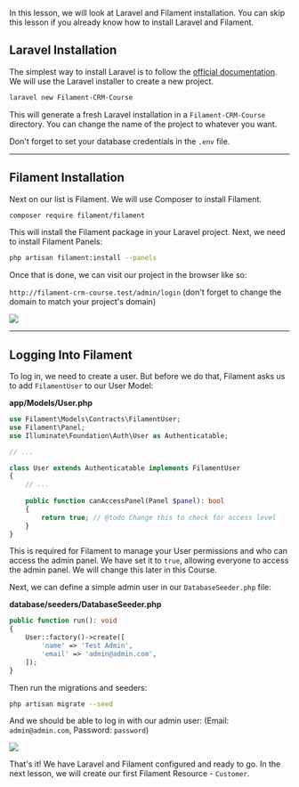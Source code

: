 In this lesson, we will look at Laravel and Filament installation. You can skip this lesson if you already know how to install Laravel and Filament.

## Laravel Installation

The simplest way to install Laravel is to follow the [official documentation](https://laravel.com/docs/10.x/installation). We will use the Laravel installer to create a new project.

```bash
laravel new Filament-CRM-Course
```

This will generate a fresh Laravel installation in a `Filament-CRM-Course` directory. You can change the name of the project to whatever you want.

Don't forget to set your database credentials in the `.env` file.

---

## Filament Installation

Next on our list is Filament. We will use Composer to install Filament.

```bash
composer require filament/filament
```

This will install the Filament package in your Laravel project. Next, we need to install Filament Panels:

```bash
php artisan filament:install --panels
```

Once that is done, we can visit our project in the browser like so:

`http://filament-crm-course.test/admin/login` (don't forget to change the domain to match your project's domain)

![](https://laraveldaily.com/uploads/2023/10/filamentLoginPage.png)

---

## Logging Into Filament

To log in, we need to create a user. But before we do that, Filament asks us to add `FilamentUser` to our User Model:

**app/Models/User.php**
```php
use Filament\Models\Contracts\FilamentUser;
use Filament\Panel;
use Illuminate\Foundation\Auth\User as Authenticatable;

// ...

class User extends Authenticatable implements FilamentUser
{
    // ...
    
    public function canAccessPanel(Panel $panel): bool
    {
        return true; // @todo Change this to check for access level
    }
}
```

This is required for Filament to manage your User permissions and who can access the admin panel. We have set it to `true`, allowing everyone to access the admin panel. We will change this later in this Course.

Next, we can define a simple admin user in our `DatabaseSeeder.php` file:

**database/seeders/DatabaseSeeder.php**
```php
public function run(): void
{
    User::factory()->create([
        'name' => 'Test Admin',
        'email' => 'admin@admin.com',
    ]);
}
```

Then run the migrations and seeders:

```bash
php artisan migrate --seed
```

And we should be able to log in with our admin user: (Email: `admin@admin.com`, Password: `password`)

![](https://laraveldaily.com/uploads/2023/10/filamentDashboard.png)

That's it! We have Laravel and Filament configured and ready to go. In the next lesson, we will create our first Filament Resource - `Customer`.
